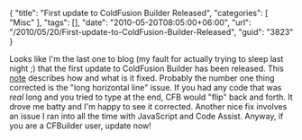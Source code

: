 {
	"title": "First update to ColdFusion Builder Released",
	"categories": [
		"Misc"
	],
	"tags": [],
	"date": "2010-05-20T08:05:00+06:00",
	"url": "/2010/05/20/First-update-to-ColdFusion-Builder-Released",
	"guid": "3823"
}

Looks like I'm the last one to blog (my fault for actually trying to sleep last night ;) that the first update to ColdFusion Builder has been released. This <a href="http://kb2.adobe.com/cps/846/cpsid_84607.html">note</a> describes how and what is it fixed. Probably the number one thing corrected is the "long horizontal line" issue. If you had any code that was <i>real</i> long and you tried to type at the end, CFB would "flip" back and forth. It drove me batty and I'm happy to see it corrected. Another nice fix involves an issue I ran into all the time with JavaScript and Code Assist. Anyway, if you are a CFBuilder user, update now!